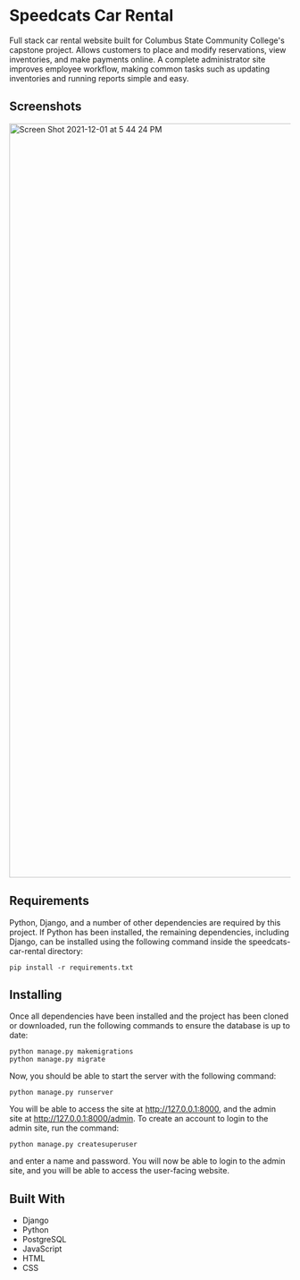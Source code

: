 # Speedcats Car Rental
Full stack car rental website built for Columbus State Community College's capstone project. Allows customers to place and modify reservations, view inventories, and make payments online. A complete administrator site improves employee workflow, making common tasks such as updating inventories and running reports simple and easy.

## Screenshots
<img width="1348" alt="Screen Shot 2021-12-01 at 5 44 24 PM" src="https://user-images.githubusercontent.com/32973242/144326296-674004da-ece1-428d-8b19-5ea627bd79ea.png">

## Requirements

Python, Django, and a number of other dependencies are required by this project. If Python has been installed, the remaining dependencies, including Django, can be installed using the following command inside the speedcats-car-rental directory:

```
pip install -r requirements.txt
```

## Installing

Once all dependencies have been installed and the project has been cloned or downloaded, run the following commands to ensure the database is up to date:

```
python manage.py makemigrations
python manage.py migrate
```

Now, you should be able to start the server with the following command:

```
python manage.py runserver 
```
You will be able to access the site at http://127.0.0.1:8000, and the admin site at http://127.0.0.1:8000/admin. To create an account to login to the admin site, run the command:

```
python manage.py createsuperuser
```

and enter a name and password. You will now be able to login to the admin site, and you will be able to access the user-facing website.

## Built With

- Django
- Python
- PostgreSQL
- JavaScript
- HTML
- CSS

